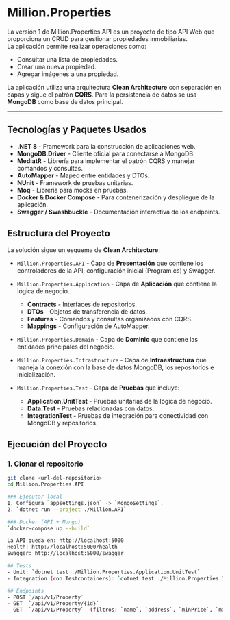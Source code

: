 # Million.Properties

La versión 1 de Million.Properties.API es un proyecto de tipo API Web que proporciona un CRUD para gestionar propiedades inmobiliarias.  
La aplicación permite realizar operaciones como:

- Consultar una lista de propiedades.
- Crear una nueva propiedad.
- Agregar imágenes a una propiedad.

La aplicación utiliza una arquitectura **Clean Architecture** con separación en capas y sigue el patrón **CQRS**. Para la persistencia de datos se usa **MongoDB** como base de datos principal.

---

## Tecnologías y Paquetes Usados

- **.NET 8** - Framework para la construcción de aplicaciones web.
- **MongoDB.Driver** - Cliente oficial para conectarse a MongoDB.
- **MediatR** - Librería para implementar el patrón CQRS y manejar comandos y consultas.
- **AutoMapper** - Mapeo entre entidades y DTOs.
- **NUnit** - Framework de pruebas unitarias.
- **Moq** - Librería para mocks en pruebas.
- **Docker & Docker Compose** - Para contenerización y despliegue de la aplicación.
- **Swagger / Swashbuckle** - Documentación interactiva de los endpoints.

## Estructura del Proyecto

La solución sigue un esquema de **Clean Architecture**:

- `Million.Properties.API` - Capa de **Presentación** que contiene los controladores de la API, configuración inicial (Program.cs) y Swagger.

- `Million.Properties.Application` - Capa de **Aplicación** que contiene la lógica de negocio.
  - **Contracts** - Interfaces de repositorios.
  - **DTOs** - Objetos de transferencia de datos.
  - **Features** - Comandos y consultas organizados con CQRS.
  - **Mappings** - Configuración de AutoMapper.

- `Million.Properties.Domain` - Capa de **Dominio** que contiene las entidades principales del negocio.

- `Million.Properties.Infrastructure` - Capa de **Infraestructura** que maneja la conexión con la base de datos MongoDB, los repositorios e inicialización.

- `Million.Properties.Test` - Capa de **Pruebas** que incluye:
  - **Application.UnitTest** - Pruebas unitarias de la lógica de negocio.
  - **Data.Test** - Pruebas relacionadas con datos.
  - **IntegrationTest** - Pruebas de integración para conectividad con MongoDB y repositorios.
  
## Ejecución del Proyecto
### 1. Clonar el repositorio

```bash
git clone <url-del-repositorio>
cd Million.Properties.API

### Ejecutar local
1. Configura `appsettings.json` -> `MongoSettings`.
2. `dotnet run --project ./Million.API`

### Docker (API + Mongo)
`docker-compose up --build`

La API queda en: http://localhost:5000  
Health: http://localhost:5000/health  
Swagger: http://localhost:5000/swagger

## Tests
- Unit: `dotnet test ./Million.Properties.Application.UnitTest`
- Integration (con Testcontainers): `dotnet test ./Million.Properties.IntegrationTest`

## Endpoints
- POST `/api/v1/Property`  
- GET  `/api/v1/Property/{id}`  
- GET  `/api/v1/Property`  (filtros: `name`, `address`, `minPrice`, `maxPrice`)
